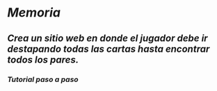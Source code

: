 # **_Memoria_**

## **_Crea un sitio web en donde el jugador debe ir destapando todas las cartas hasta encontrar todos los pares._**

### _Tutorial paso a paso_
